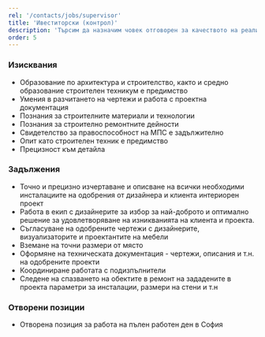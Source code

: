 ```yaml
---
rel: '/contacts/jobs/supervisor'
title: 'Ивеститорски (контрол)'
description: 'Търсим да назначим човек отговорен за качеството на реализацията на проектите, които правим. Отговорен за проследяването на всички фази от строително ремонтните дейности, монтаж на мебели и други детайли от интериора, който извършваме. Организиран, стриктен, умеещ да разпределя времето си и да решава възникнали проблеми и въпроси. Отговорен и способен да поема отговорност и да придвижва нещата до край.'
order: 5
---
```

### Изисквания
* Образование по архитектура и строителство, както и средно образование строителен техникум е предимство
* Умения в разчитането на чертежи и работа с проектна документация 
* Познания за строителните материали и технологии 
* Познания за строително ремонтните дейности
* Свидетелство за правоспособност на МПС е задължително
* Опит като строителен техник е предимство
* Прецизност към детайла

### Задължения
* Точно и прецизно изчертаване и описване на всички необходими инсталациите на одобрения от дизайнера и клиента интериорен проект
* Работа в екип с дизайнерите за избор за най-доброто и оптимално решение за удовлетворяване на изникванията на клиента и проекта. 
* Съгласуване на одобрените чертежи с дизайнерите, визуализаторите и проектантите на мебели
* Вземане на точни размери от място
* Оформяне на техническата документация - чертежи, описания и т.н. на одобрените проекти
* Координиране работата с подизпълнители
* Следене на спазването на обектите в ремонт на зададените в проекта параметри за инсталации, размери на стени и т.н

### Отворени позиции
* Отворена позиция за работа на пълен работен ден в София
